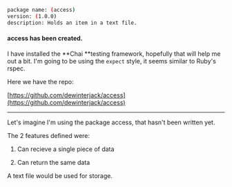 ```bash
package name: (access)
version: (1.0.0)
description: Holds an item in a text file.
```

#### access has been created.

I have installed the **Chai **testing framework, hopefully that will help me out a bit. I'm going to be using the `expect` style, it seems similar to Ruby's rspec.

Here we have the repo:

[https://github.com/dewinterjack/access](https://github.com/dewinterjack/access)

---

Let's imagine I'm using the package access, that hasn't been written yet.

The 2 features defined were:

1. Can recieve a single piece of data

2. Can return the same data

A text file would be used for storage.



